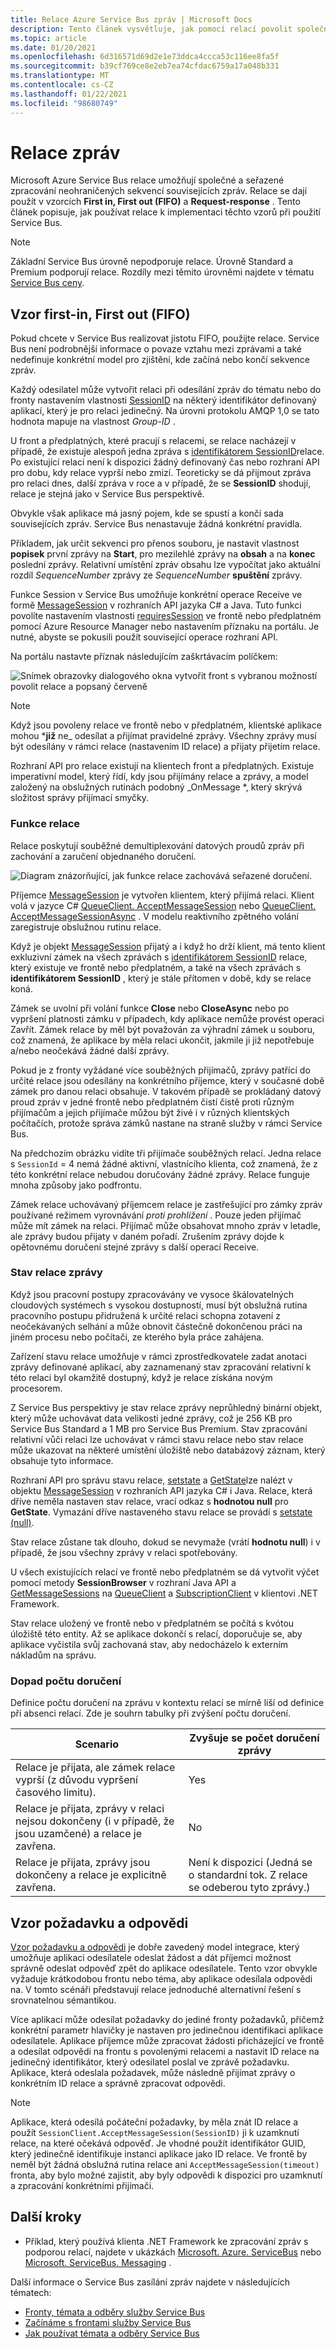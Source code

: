 ```yaml
---
title: Relace Azure Service Bus zpráv | Microsoft Docs
description: Tento článek vysvětluje, jak pomocí relací povolit společné a seřazené zpracování neohraničených sekvencí souvisejících zpráv.
ms.topic: article
ms.date: 01/20/2021
ms.openlocfilehash: 6d316571d69d2e1e73ddca4ccca53c116ee8fa5f
ms.sourcegitcommit: b39cf769ce8e2eb7ea74cfdac6759a17a048b331
ms.translationtype: MT
ms.contentlocale: cs-CZ
ms.lasthandoff: 01/22/2021
ms.locfileid: "98680749"
---
```

# <a name="message-sessions"></a>Relace zpráv
Microsoft Azure Service Bus relace umožňují společné a seřazené zpracování neohraničených sekvencí souvisejících zpráv. Relace se dají použít v vzorcích **First in, First out (FIFO)** a **Request-response** . Tento článek popisuje, jak používat relace k implementaci těchto vzorů při použití Service Bus. 

> [!NOTE]
> Základní Service Bus úrovně nepodporuje relace. Úrovně Standard a Premium podporují relace. Rozdíly mezi těmito úrovněmi najdete v tématu [Service Bus ceny](https://azure.microsoft.com/pricing/details/service-bus/).

## <a name="first-in-first-out-fifo-pattern"></a>Vzor first-in, First out (FIFO)
Pokud chcete v Service Bus realizovat jistotu FIFO, použijte relace. Service Bus není podrobnější informace o povaze vztahu mezi zprávami a také nedefinuje konkrétní model pro zjištění, kde začíná nebo končí sekvence zpráv.

Každý odesilatel může vytvořit relaci při odesílání zpráv do tématu nebo do fronty nastavením vlastnosti [SessionID](/dotnet/api/microsoft.azure.servicebus.message.sessionid#Microsoft_Azure_ServiceBus_Message_SessionId) na některý identifikátor definovaný aplikací, který je pro relaci jedinečný. Na úrovni protokolu AMQP 1,0 se tato hodnota mapuje na vlastnost *Group-ID* .

U front a předplatných, které pracují s relacemi, se relace nacházejí v případě, že existuje alespoň jedna zpráva s [identifikátorem SessionID](/dotnet/api/microsoft.azure.servicebus.message.sessionid#Microsoft_Azure_ServiceBus_Message_SessionId)relace. Po existující relaci není k dispozici žádný definovaný čas nebo rozhraní API pro dobu, kdy relace vyprší nebo zmizí. Teoreticky se dá přijmout zpráva pro relaci dnes, další zpráva v roce a v případě, že se **SessionID** shodují, relace je stejná jako v Service Bus perspektivě.

Obvykle však aplikace má jasný pojem, kde se spustí a končí sada souvisejících zpráv. Service Bus nenastavuje žádná konkrétní pravidla.

Příkladem, jak určit sekvenci pro přenos souboru, je nastavit vlastnost **popisek** první zprávy na **Start**, pro mezilehlé zprávy na **obsah** a na **konec** poslední zprávy. Relativní umístění zpráv obsahu lze vypočítat jako aktuální rozdíl *SequenceNumber* zprávy ze *SequenceNumber* **spuštění** zprávy.

Funkce Session v Service Bus umožňuje konkrétní operace Receive ve formě [MessageSession](/dotnet/api/microsoft.servicebus.messaging.messagesession) v rozhraních API jazyka C# a Java. Tuto funkci povolíte nastavením vlastnosti [requiresSession](/azure/templates/microsoft.servicebus/namespaces/queues#property-values) ve frontě nebo předplatném pomocí Azure Resource Manager nebo nastavením příznaku na portálu. Je nutné, abyste se pokusili použít související operace rozhraní API.

Na portálu nastavte příznak následujícím zaškrtávacím políčkem:

![Snímek obrazovky dialogového okna vytvořit front s vybranou možností povolit relace a popsaný červeně][2]

> [!NOTE]
> Když jsou povoleny relace ve frontě nebo v předplatném, klientské aplikace mohou ***již** ne_ odesílat a přijímat pravidelné zprávy. Všechny zprávy musí být odesílány v rámci relace (nastavením ID relace) a přijaty přijetím relace.

Rozhraní API pro relace existují na klientech front a předplatných. Existuje imperativní model, který řídí, kdy jsou přijímány relace a zprávy, a model založený na obslužných rutinách podobný _OnMessage *, který skrývá složitost správy přijímací smyčky.

### <a name="session-features"></a>Funkce relace

Relace poskytují souběžné demultiplexování datových proudů zpráv při zachování a zaručení objednaného doručení.

![Diagram znázorňující, jak funkce relace zachovává seřazené doručení.][1]

Příjemce [MessageSession](/dotnet/api/microsoft.servicebus.messaging.messagesession) je vytvořen klientem, který přijímá relaci. Klient volá v jazyce C# [QueueClient. AcceptMessageSession](/dotnet/api/microsoft.servicebus.messaging.queueclient.acceptmessagesession#Microsoft_ServiceBus_Messaging_QueueClient_AcceptMessageSession) nebo [QueueClient. AcceptMessageSessionAsync](/dotnet/api/microsoft.servicebus.messaging.queueclient.acceptmessagesessionasync#Microsoft_ServiceBus_Messaging_QueueClient_AcceptMessageSessionAsync) . V modelu reaktivního zpětného volání zaregistruje obslužnou rutinu relace.

Když je objekt [MessageSession](/dotnet/api/microsoft.servicebus.messaging.messagesession) přijatý a i když ho drží klient, má tento klient exkluzivní zámek na všech zprávách s [identifikátorem SessionID](/dotnet/api/microsoft.servicebus.messaging.messagesession.sessionid#Microsoft_ServiceBus_Messaging_MessageSession_SessionId) relace, který existuje ve frontě nebo předplatném, a také na všech zprávách s **identifikátorem SessionID** , který je stále přítomen v době, kdy se relace koná.

Zámek se uvolní při volání funkce **Close** nebo **CloseAsync** nebo po vypršení platnosti zámku v případech, kdy aplikace nemůže provést operaci Zavřít. Zámek relace by měl být považován za výhradní zámek u souboru, což znamená, že aplikace by měla relaci ukončit, jakmile ji již nepotřebuje a/nebo neočekává žádné další zprávy.

Pokud je z fronty vyžádané více souběžných přijímačů, zprávy patřící do určité relace jsou odesílány na konkrétního příjemce, který v současné době zámek pro danou relaci obsahuje. V takovém případě se prokládaný datový proud zpráv v jedné frontě nebo předplatném čistí čistě proti různým přijímačům a jejich přijímače můžou být živé i v různých klientských počítačích, protože správa zámků nastane na straně služby v rámci Service Bus.

Na předchozím obrázku vidíte tři přijímače souběžných relací. Jedna relace s `SessionId` = 4 nemá žádné aktivní, vlastnícího klienta, což znamená, že z této konkrétní relace nebudou doručovány žádné zprávy. Relace funguje mnoha způsoby jako podfrontu.

Zámek relace uchovávaný příjemcem relace je zastřešující pro zámky zpráv používané režimem vyrovnávání *proti prohlížení* . Pouze jeden přijímač může mít zámek na relaci. Přijímač může obsahovat mnoho zpráv v letadle, ale zprávy budou přijaty v daném pořadí. Zrušením zprávy dojde k opětovnému doručení stejné zprávy s další operací Receive.

### <a name="message-session-state"></a>Stav relace zprávy

Když jsou pracovní postupy zpracovávány ve vysoce škálovatelných cloudových systémech s vysokou dostupností, musí být obslužná rutina pracovního postupu přidružená k určité relaci schopna zotavení z neočekávaných selhání a může obnovit částečně dokončenou práci na jiném procesu nebo počítači, ze kterého byla práce zahájena.

Zařízení stavu relace umožňuje v rámci zprostředkovatele zadat anotaci zprávy definované aplikací, aby zaznamenaný stav zpracování relativní k této relaci byl okamžitě dostupný, když je relace získána novým procesorem.

Z Service Bus perspektivy je stav relace zprávy neprůhledný binární objekt, který může uchovávat data velikosti jedné zprávy, což je 256 KB pro Service Bus Standard a 1 MB pro Service Bus Premium. Stav zpracování relativní vůči relaci lze uchovávat v rámci stavu relace nebo stav relace může ukazovat na některé umístění úložiště nebo databázový záznam, který obsahuje tyto informace.

Rozhraní API pro správu stavu relace, [setstate](/dotnet/api/microsoft.servicebus.messaging.messagesession.setstate#Microsoft_ServiceBus_Messaging_MessageSession_SetState_System_IO_Stream_) a [GetState](/dotnet/api/microsoft.servicebus.messaging.messagesession.getstate#Microsoft_ServiceBus_Messaging_MessageSession_GetState)lze nalézt v objektu [MessageSession](/dotnet/api/microsoft.servicebus.messaging.messagesession) v rozhraních API jazyka C# i Java. Relace, která dříve neměla nastaven stav relace, vrací odkaz s **hodnotou null** pro **GetState**. Vymazání dříve nastaveného stavu relace se provádí s [setstate (null)](/dotnet/api/microsoft.servicebus.messaging.messagesession.setstate#Microsoft_ServiceBus_Messaging_MessageSession_SetState_System_IO_Stream_).

Stav relace zůstane tak dlouho, dokud se nevymaže (vrátí **hodnotu null**) i v případě, že jsou všechny zprávy v relaci spotřebovány.

U všech existujících relací ve frontě nebo předplatném se dá vytvořit výčet pomocí metody **SessionBrowser** v rozhraní Java API a [GetMessageSessions](/dotnet/api/microsoft.servicebus.messaging.queueclient.getmessagesessions#Microsoft_ServiceBus_Messaging_QueueClient_GetMessageSessions) na [QueueClient](/dotnet/api/microsoft.servicebus.messaging.queueclient) a [SubscriptionClient](/dotnet/api/microsoft.servicebus.messaging.subscriptionclient) v klientovi .NET Framework.

Stav relace uložený ve frontě nebo v předplatném se počítá s kvótou úložiště této entity. Až se aplikace dokončí s relací, doporučuje se, aby aplikace vyčistila svůj zachovaná stav, aby nedocházelo k externím nákladům na správu.

### <a name="impact-of-delivery-count"></a>Dopad počtu doručení

Definice počtu doručení na zprávu v kontextu relací se mírně liší od definice při absenci relací. Zde je souhrn tabulky při zvýšení počtu doručení.

| Scenario | Zvyšuje se počet doručení zprávy |
|----------|---------------------------------------------|
| Relace je přijata, ale zámek relace vyprší (z důvodu vypršení časového limitu). | Yes |
| Relace je přijata, zprávy v relaci nejsou dokončeny (i v případě, že jsou uzamčené) a relace je zavřena. | No |
| Relace je přijata, zprávy jsou dokončeny a relace je explicitně zavřena. | Není k dispozici (Jedná se o standardní tok. Z relace se odeberou tyto zprávy.) |

## <a name="request-response-pattern"></a>Vzor požadavku a odpovědi
[Vzor požadavku a odpovědi](https://www.enterpriseintegrationpatterns.com/patterns/messaging/RequestReply.html) je dobře zavedený model integrace, který umožňuje aplikaci odesílatele odeslat žádost a dát příjemci možnost správně odeslat odpověď zpět do aplikace odesílatele. Tento vzor obvykle vyžaduje krátkodobou frontu nebo téma, aby aplikace odesílala odpovědi na. V tomto scénáři představují relace jednoduché alternativní řešení s srovnatelnou sémantikou. 

Více aplikací může odesílat požadavky do jediné fronty požadavků, přičemž konkrétní parametr hlavičky je nastaven pro jedinečnou identifikaci aplikace odesílatele. Aplikace příjemce může zpracovat žádosti přicházející ve frontě a odesílat odpovědi na frontu s povolenými relacemi a nastavit ID relace na jedinečný identifikátor, který odesilatel poslal ve zprávě požadavku. Aplikace, která odeslala požadavek, může následně přijímat zprávy o konkrétním ID relace a správně zpracovat odpovědi.

> [!NOTE]
> Aplikace, která odesílá počáteční požadavky, by měla znát ID relace a použít `SessionClient.AcceptMessageSession(SessionID)` ji k uzamknutí relace, na které očekává odpověď. Je vhodné použít identifikátor GUID, který jedinečně identifikuje instanci aplikace jako ID relace. Ve frontě by neměl být žádná obslužná rutina relace ani `AcceptMessageSession(timeout)` fronta, aby bylo možné zajistit, aby byly odpovědi k dispozici pro uzamknutí a zpracování konkrétními přijímači.

## <a name="next-steps"></a>Další kroky

- Příklad, který používá klienta .NET Framework ke zpracování zpráv s podporou relací, najdete v ukázkách [Microsoft. Azure. ServiceBus](https://github.com/Azure/azure-service-bus/tree/master/samples/DotNet/Microsoft.Azure.ServiceBus/Sessions) nebo [Microsoft. ServiceBus. Messaging](https://github.com/Azure/azure-service-bus/tree/master/samples/DotNet/Microsoft.ServiceBus.Messaging/Sessions) . 

Další informace o Service Bus zasílání zpráv najdete v následujících tématech:

* [Fronty, témata a odběry služby Service Bus](service-bus-queues-topics-subscriptions.md)
* [Začínáme s frontami služby Service Bus](service-bus-dotnet-get-started-with-queues.md)
* [Jak používat témata a odběry Service Bus](service-bus-dotnet-how-to-use-topics-subscriptions.md)

[1]: ./media/message-sessions/sessions.png
[2]: ./media/message-sessions/queue-sessions.png
